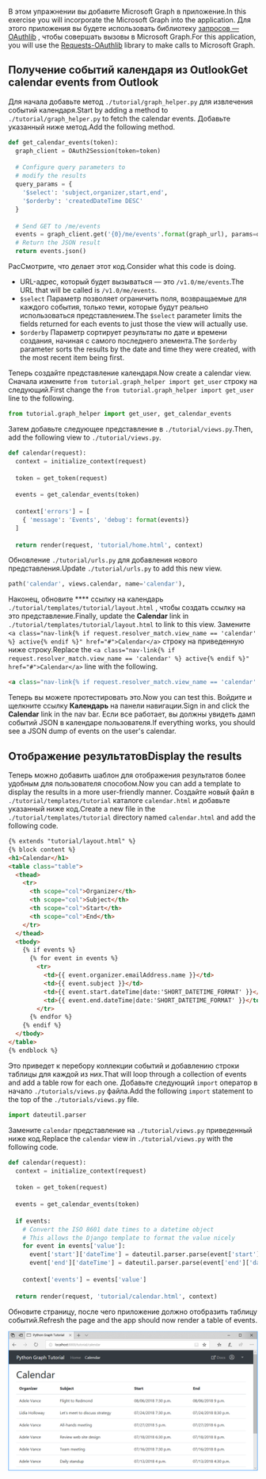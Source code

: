 <!-- markdownlint-disable MD002 MD041 -->

<span data-ttu-id="67382-101">В этом упражнении вы добавите Microsoft Graph в приложение.</span><span class="sxs-lookup"><span data-stu-id="67382-101">In this exercise you will incorporate the Microsoft Graph into the application.</span></span> <span data-ttu-id="67382-102">Для этого приложения вы будете использовать библиотеку [запросов — OAuthlib](https://requests-oauthlib.readthedocs.io/en/latest/) , чтобы совершать вызовы в Microsoft Graph.</span><span class="sxs-lookup"><span data-stu-id="67382-102">For this application, you will use the [Requests-OAuthlib](https://requests-oauthlib.readthedocs.io/en/latest/) library to make calls to Microsoft Graph.</span></span>

## <a name="get-calendar-events-from-outlook"></a><span data-ttu-id="67382-103">Получение событий календаря из Outlook</span><span class="sxs-lookup"><span data-stu-id="67382-103">Get calendar events from Outlook</span></span>

<span data-ttu-id="67382-104">Для начала добавьте метод `./tutorial/graph_helper.py` для извлечения событий календаря.</span><span class="sxs-lookup"><span data-stu-id="67382-104">Start by adding a method to `./tutorial/graph_helper.py` to fetch the calendar events.</span></span> <span data-ttu-id="67382-105">Добавьте указанный ниже метод.</span><span class="sxs-lookup"><span data-stu-id="67382-105">Add the following method.</span></span>

```python
def get_calendar_events(token):
  graph_client = OAuth2Session(token=token)

  # Configure query parameters to
  # modify the results
  query_params = {
    '$select': 'subject,organizer,start,end',
    '$orderby': 'createdDateTime DESC'
  }

  # Send GET to /me/events
  events = graph_client.get('{0}/me/events'.format(graph_url), params=query_params)
  # Return the JSON result
  return events.json()
```

<span data-ttu-id="67382-106">РасСмотрите, что делает этот код.</span><span class="sxs-lookup"><span data-stu-id="67382-106">Consider what this code is doing.</span></span>

- <span data-ttu-id="67382-107">URL-адрес, который будет вызываться — это `/v1.0/me/events`.</span><span class="sxs-lookup"><span data-stu-id="67382-107">The URL that will be called is `/v1.0/me/events`.</span></span>
- <span data-ttu-id="67382-108">`$select` Параметр позволяет ограничить поля, возвращаемые для каждого события, только теми, которые будут реально использоваться представлением.</span><span class="sxs-lookup"><span data-stu-id="67382-108">The `$select` parameter limits the fields returned for each events to just those the view will actually use.</span></span>
- <span data-ttu-id="67382-109">`$orderby` Параметр сортирует результаты по дате и времени создания, начиная с самого последнего элемента.</span><span class="sxs-lookup"><span data-stu-id="67382-109">The `$orderby` parameter sorts the results by the date and time they were created, with the most recent item being first.</span></span>

<span data-ttu-id="67382-110">Теперь создайте представление календаря.</span><span class="sxs-lookup"><span data-stu-id="67382-110">Now create a calendar view.</span></span> <span data-ttu-id="67382-111">Сначала измените `from tutorial.graph_helper import get_user` строку на следующий.</span><span class="sxs-lookup"><span data-stu-id="67382-111">First change the `from tutorial.graph_helper import get_user` line to the following.</span></span>

```python
from tutorial.graph_helper import get_user, get_calendar_events
```

<span data-ttu-id="67382-112">Затем добавьте следующее представление в `./tutorial/views.py`.</span><span class="sxs-lookup"><span data-stu-id="67382-112">Then, add the following view to `./tutorial/views.py`.</span></span>

```python
def calendar(request):
  context = initialize_context(request)

  token = get_token(request)

  events = get_calendar_events(token)

  context['errors'] = [
    { 'message': 'Events', 'debug': format(events)}
  ]

  return render(request, 'tutorial/home.html', context)
```

<span data-ttu-id="67382-113">Обновление `./tutorial/urls.py` для добавления нового представления.</span><span class="sxs-lookup"><span data-stu-id="67382-113">Update `./tutorial/urls.py` to add this new view.</span></span>

```python
path('calendar', views.calendar, name='calendar'),
```

<span data-ttu-id="67382-114">Наконец, обновите \*\*\*\* ссылку на календарь `./tutorial/templates/tutorial/layout.html` , чтобы создать ссылку на это представление.</span><span class="sxs-lookup"><span data-stu-id="67382-114">Finally, update  the **Calendar** link in `./tutorial/templates/tutorial/layout.html` to link to this view.</span></span> <span data-ttu-id="67382-115">Замените `<a class="nav-link{% if request.resolver_match.view_name == 'calendar' %} active{% endif %}" href="#">Calendar</a>` строку на приведенную ниже строку.</span><span class="sxs-lookup"><span data-stu-id="67382-115">Replace the `<a class="nav-link{% if request.resolver_match.view_name == 'calendar' %} active{% endif %}" href="#">Calendar</a>` line with the following.</span></span>

```html
<a class="nav-link{% if request.resolver_match.view_name == 'calendar' %} active{% endif %}" href="{% url 'calendar' %}">Calendar</a>
```

<span data-ttu-id="67382-116">Теперь вы можете протестировать это.</span><span class="sxs-lookup"><span data-stu-id="67382-116">Now you can test this.</span></span> <span data-ttu-id="67382-117">Войдите и щелкните ссылку **Календарь** на панели навигации.</span><span class="sxs-lookup"><span data-stu-id="67382-117">Sign in and click the **Calendar** link in the nav bar.</span></span> <span data-ttu-id="67382-118">Если все работает, вы должны увидеть дамп событий JSON в календаре пользователя.</span><span class="sxs-lookup"><span data-stu-id="67382-118">If everything works, you should see a JSON dump of events on the user's calendar.</span></span>

## <a name="display-the-results"></a><span data-ttu-id="67382-119">Отображение результатов</span><span class="sxs-lookup"><span data-stu-id="67382-119">Display the results</span></span>

<span data-ttu-id="67382-120">Теперь можно добавить шаблон для отображения результатов более удобным для пользователя способом.</span><span class="sxs-lookup"><span data-stu-id="67382-120">Now you can add a template to display the results in a more user-friendly manner.</span></span> <span data-ttu-id="67382-121">Создайте новый файл в `./tutorial/templates/tutorial` каталоге `calendar.html` и добавьте указанный ниже код.</span><span class="sxs-lookup"><span data-stu-id="67382-121">Create a new file in the `./tutorial/templates/tutorial` directory named `calendar.html` and add the following code.</span></span>

```html
{% extends "tutorial/layout.html" %}
{% block content %}
<h1>Calendar</h1>
<table class="table">
  <thead>
    <tr>
      <th scope="col">Organizer</th>
      <th scope="col">Subject</th>
      <th scope="col">Start</th>
      <th scope="col">End</th>
    </tr>
  </thead>
  <tbody>
    {% if events %}
      {% for event in events %}
        <tr>
          <td>{{ event.organizer.emailAddress.name }}</td>
          <td>{{ event.subject }}</td>
          <td>{{ event.start.dateTime|date:'SHORT_DATETIME_FORMAT' }}</td>
          <td>{{ event.end.dateTime|date:'SHORT_DATETIME_FORMAT' }}</td>
        </tr>
      {% endfor %}
    {% endif %}
  </tbody>
</table>
{% endblock %}
```

<span data-ttu-id="67382-122">Это приведет к перебору коллекции событий и добавлению строки таблицы для каждой из них.</span><span class="sxs-lookup"><span data-stu-id="67382-122">That will loop through a collection of events and add a table row for each one.</span></span> <span data-ttu-id="67382-123">Добавьте следующий `import` оператор в начало `./tutorials/views.py` файла.</span><span class="sxs-lookup"><span data-stu-id="67382-123">Add the following `import` statement to the top of the `./tutorials/views.py` file.</span></span>

```python
import dateutil.parser
```

<span data-ttu-id="67382-124">Замените `calendar` представление на `./tutorial/views.py` приведенный ниже код.</span><span class="sxs-lookup"><span data-stu-id="67382-124">Replace the `calendar` view in `./tutorial/views.py` with the following code.</span></span>

```python
def calendar(request):
  context = initialize_context(request)

  token = get_token(request)

  events = get_calendar_events(token)

  if events:
    # Convert the ISO 8601 date times to a datetime object
    # This allows the Django template to format the value nicely
    for event in events['value']:
      event['start']['dateTime'] = dateutil.parser.parse(event['start']['dateTime'])
      event['end']['dateTime'] = dateutil.parser.parse(event['end']['dateTime'])

    context['events'] = events['value']

  return render(request, 'tutorial/calendar.html', context)
```

<span data-ttu-id="67382-125">Обновите страницу, после чего приложение должно отобразить таблицу событий.</span><span class="sxs-lookup"><span data-stu-id="67382-125">Refresh the page and the app should now render a table of events.</span></span>

![Снимок экрана С таблицей событий](./images/add-msgraph-01.png)